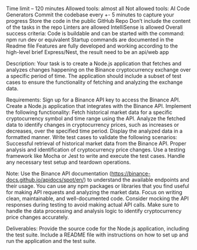 Time limit – 120 minutes 
Allowed tools: almost all 
Not allowed tools: AI Code Generators 
Commit the codebase every +- 5 minutes to capture your progress 
Store the code in the public GitHub Repo 
Don’t include the content of the tasks in the repo 
Linters are allowed 
IntelliSense is allowed 
Overall success criteria: 
Code is buildable and can be started with the command: npm run dev or equivalent 
Startup commands are documented in the Readme file 
Features are fully developed and working according to the high-level brief 
Express/Nest, the result need to be an api/web app 
 
Description: Your task is to create a Node.js application that fetches and analyzes changes happening on the Binance cryptocurrency exchange over a specific period of time. The application should include a subset of test cases to ensure the functionality of fetching and analyzing the exchange data. 
 
Requirements: 
Sign up for a Binance API key to access the Binance API. 
Create a Node.js application that integrates with the Binance API. 
Implement the following functionality: 
Fetch historical market data for a specific cryptocurrency symbol and time range using the API. 
Analyze the fetched data to identify changes in cryptocurrency prices, such as increases or decreases, over the specified time period. 
Display the analyzed data in a formatted manner. 
Write test cases to validate the following scenarios: 
Successful retrieval of historical market data from the Binance API. 
Proper analysis and identification of cryptocurrency price changes. 
Use a testing framework like Mocha or Jest to write and execute the test cases. 
Handle any necessary test setup and teardown operations. 
 
Note: 
Use the Binance API documentation (https://binance-docs.github.io/apidocs/spot/en/) to understand the available endpoints and their usage. 
You can use any npm packages or libraries that you find useful for making API requests and analyzing the market data. 
Focus on writing clean, maintainable, and well-documented code. 
Consider mocking the API responses during testing to avoid making actual API calls. 
Make sure to handle the data processing and analysis logic to identify cryptocurrency price changes accurately. 
 
Deliverables: 
Provide the source code for the Node.js application, including the test suite. 
Include a README file with instructions on how to set up and run the application and the test suite. 